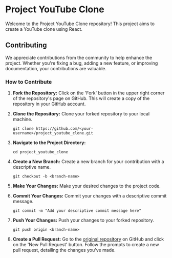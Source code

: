 # Project YouTube Clone

Welcome to the Project YouTube Clone repository! This project aims to create a YouTube clone using React.

## Contributing

We appreciate contributions from the community to help enhance the project. Whether you're fixing a bug, adding a new feature, or improving documentation, your contributions are valuable.

### How to Contribute

1. **Fork the Repository:** Click on the 'Fork' button in the upper right corner of the repository's page on GitHub. This will create a copy of the repository in your GitHub account.

2. **Clone the Repository:** Clone your forked repository to your local machine.

    ```git clone https://github.com/<your-username>/project_youtube_clone.git```

3. **Navigate to the Project Directory:**

    ```
    cd project_youtube_clone
    ```

4. **Create a New Branch:** Create a new branch for your contribution with a descriptive name.

    ```
    git checkout -b <branch-name>
    ```

5. **Make Your Changes:** Make your desired changes to the project code.

6. **Commit Your Changes:** Commit your changes with a descriptive commit message.

    ```
    git commit -m "Add your descriptive commit message here"
    ```

7. **Push Your Changes:** Push your changes to your forked repository.

    ```
    git push origin <branch-name>
    ```

8. **Create a Pull Request:** Go to the [original repository](https://github.com/adrianhajdin/project_youtube_clone) on GitHub and click on the 'New Pull Request' button. Follow the prompts to create a new pull request, detailing the changes you've made.

